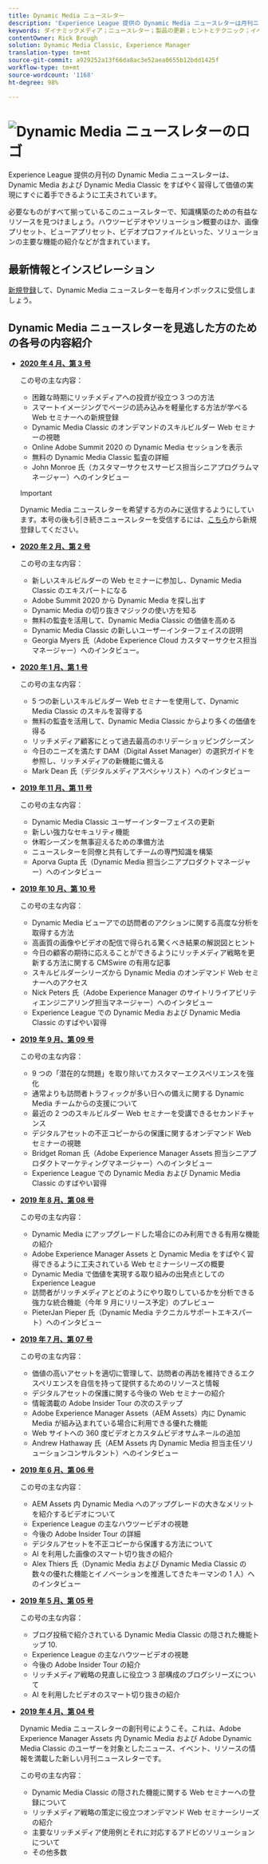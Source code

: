 ```yaml
---
title: Dynamic Media ニュースレター
description: 'Experience League 提供の Dynamic Media ニュースレターは月刊ニュースレターです。Dynamic Media および Dynamic Media Classic をすばやく習得して価値の実現にすぐに着手できるように工夫されています。必要なものがすべて揃っているこのニュースレターでは、知識構築のための有益なリソースを利用できます。ハウツービデオやソリューション概要のほか、画像プリセット、ビューアプリセット、ビデオプロファイルといった主要な機能の紹介などです。 '
keywords: ダイナミックメディア；ニュースレター；製品の更新；ヒントとテクニック；イベント；顧客の成功；ブログ；画像；ビデオ；機能；機能
contentOwner: Rick Brough
solution: Dynamic Media Classic, Experience Manager
translation-type: tm+mt
source-git-commit: a929252a13f66da8ac3e52aea0655b12bdd1425f
workflow-type: tm+mt
source-wordcount: '1168'
ht-degree: 98%

---
```



# ![Dynamic Media ニュースレターのロゴ](/help/assets/assets/dynamic-media-newsletter-logo.png)

Experience League 提供の月刊の Dynamic Media ニュースレターは、Dynamic Media および Dynamic Media Classic をすばやく習得して価値の実現にすぐに着手できるように工夫されています。

必要なものがすべて揃っているこのニュースレターで、知識構築のための有益なリソースを見つけましょう。ハウツービデオやソリューション概要のほか、画像プリセット、ビューアプリセット、ビデオプロファイルといった、ソリューションの主要な機能の紹介などが含まれています。

## 最新情報とインスピレーション

[新規登録](https://www.adobe.com/subscription/dynamic-media-newsletter.html)して、Dynamic Media ニュースレターを毎月インボックスに受信しましょう。

## Dynamic Media ニュースレターを見逃した方のための各号の内容紹介

<!-- * **[May 2020, Issue 4](https://expleague.azureedge.net/assets/aem/Experience-Insider-vol.31.html)**

    In this issue:

    * What business continuity means in uncertain times.
    * Key takeaways from the first all-digital Adobe Summit.
    * Must-watch Experience Manager breakout sessions.
    * Summit customer spotlight: Under Armour.
    * Never miss an Experience Insider webinar.
    * Public sector spotlight: The urgent need for digital enrollment.
    * Look what’s new in Experience Manager Innovation.
    * Build your Experience Manager skills *live* with the Adobe pros.
    * Connect with the Adobe Experience Manager Community.
    * Fast-track your Adobe expertise with Adobe Experience League. -->

* **[2020 年 4 月、第 3 号](https://expleague.azureedge.net/assets/dynamic-media/Dynamic_Media_Newsletter_04_2020_April.html)**

   この号の主な内容：

   * 困難な時期にリッチメディアへの投資が役立つ 3 つの方法
   * スマートイメージングでページの読み込みを軽量化する方法が学べる Web セミナーへの新規登録
   * Dynamic Media Classic のオンデマンドのスキルビルダー Web セミナーの視聴
   * Online Adobe Summit 2020 の Dynamic Media セッションを表示
   * 無料の Dynamic Media Classic 監査の詳細
   * John Monroe 氏（カスタマーサクセスサービス担当シニアプログラムマネージャー）へのインタビュー

   >[!IMPORTANT]
   >
   >Dynamic Media ニュースレターを希望する方のみに送信するようにしています。本号の後も引き続きニュースレターを受信するには、[こちら](https://nam04.safelinks.protection.outlook.com/?url=http%3A%2F%2Ft.messages.adobe.com%2Fr%2F%3Fid%3Dha6c66e%2C266d7ba%2C26edbee&amp;data=02%7C01%7Crbrough%40adobe.com%7Ce0ec0f8dde0f4eb03d9c08d7e2173fd3%7Cfa7b1b5a7b34438794aed2c178decee1%7C0%7C0%7C637226461801398160&amp;sdata=3c1oREsqy%2FeDPKC3dd4IO9dXomQ1XbokaBAYQl8obrk%3D&amp;reserved=0)から新規登録してください。

* **[2020 年 2 月、第 2 号](https://expleague.azureedge.net/assets/dynamic-media/Dynamic_Media_Newsletter_02_2020_Feb.html)**

   この号の主な内容：

   * 新しいスキルビルダーの Web セミナーに参加し、Dynamic Media Classic のエキスパートになる
   * Adobe Summit 2020 から Dynamic Media を探し出す
   * Dynamic Media の切り抜きマジックの使い方を知る
   * 無料の監査を活用して、Dynamic Media Classic の価値を高める
   * Dynamic Media Classic の新しいユーザーインターフェイスの説明
   * Georgia Myers 氏（Adobe Experience Cloud カスタマーサクセス担当マネージャー）へのインタビュー。

* **[2020 年 1 月、第 1 号](https://expleague.azureedge.net/assets/dynamic-media/Dynamic_Media_Newsletter_01_2020_Jan.html)**

   この号の主な内容：

   * 5 つの新しいスキルビルダー Web セミナーを使用して、Dynamic Media Classic のスキルを習得する
   * 無料の監査を活用して、Dynamic Media Classic からより多くの価値を得る
   * リッチメディア顧客にとって過去最高のホリデーショッピングシーズン
   * 今日のニーズを満たす DAM（Digital Asset Manager）の選択ガイドを参照し、リッチメディアの新機能に備える
   * Mark Dean 氏（デジタルメディアスペシャリスト）へのインタビュー

* **[2019 年 11 月、第 11 号](https://expleague.azureedge.net/assets/dynamic-media/Dynamic_Media_Newsletter_11_2019_Nov.html)**

   この号の主な内容：

   * Dynamic Media Classic ユーザーインターフェイスの更新
   * 新しい強力なセキュリティ機能
   * 休暇シーズンを無事迎えるための準備方法
   * ニュースレターを同僚と共有してチームの専門知識を構築
   * Aporva Gupta 氏（Dynamic Media 担当シニアプロダクトマネージャー）へのインタビュー

* **[2019 年 10 月、第 10 号](https://expleague.azureedge.net/assets/dynamic-media/Dynamic_Media_Newsletter_10_2019_Oct.html)**

   この号の主な内容：

   * Dynamic Media ビューアでの訪問者のアクションに関する高度な分析を取得する方法
   * 高画質の画像やビデオの配信で得られる驚くべき結果の解説図とヒント
   * 今日の顧客の期待に応えることができるようにリッチメディア戦略を更新する方法に関する CMSwire の有用な記事
   * スキルビルダーシリーズから Dynamic Media のオンデマンド Web セミナーへのアクセス
   * Nick Peters 氏（Adobe Experience Manager のサイトリライアビリティエンジニアリング担当マネージャー）へのインタビュー
   * Experience League での Dynamic Media および Dynamic Media Classic のすばやい習得

* **[2019 年 9 月、第 09 号](https://expleague.azureedge.net/assets/dynamic-media/Dynamic_Media_Newsletter_09_2019_Sept.html)**

   この号の主な内容：

   * 9 つの「潜在的な問題」を取り除いてカスタマーエクスペリエンスを強化
   * 通常よりも訪問者トラフィックが多い日への備えに関する Dynamic Media チームからの支援について
   * 最近の 2 つのスキルビルダー Web セミナーを受講できるセカンドチャンス
   * デジタルアセットの不正コピーからの保護に関するオンデマンド Web セミナーの視聴
   * Bridget Roman 氏（Adobe Experience Manager Assets 担当シニアプロダクトマーケティングマネージャー）へのインタビュー
   * Experience League での Dynamic Media および Dynamic Media Classic のすばやい習得


* **[2019 年 8 月、第 08 号](https://expleague.azureedge.net/assets/dynamic-media/Dynamic_Media_Newsletter_08_2019_Aug.html)**

   この号の主な内容：

   * Dynamic Media にアップグレードした場合にのみ利用できる有用な機能の紹介
   * Adobe Experience Manager Assets と Dynamic Media をすばやく習得できるように工夫されている Web セミナーシリーズの概要
   * Dynamic Media で価値を実現する取り組みの出発点としての Experience League
   * 訪問者がリッチメディアとどのようにやり取りしているかを分析できる強力な統合機能（今年 9 月にリリース予定）のプレビュー
   * PieterJan Pieper 氏（Dynamic Media テクニカルサポートエキスパート）へのインタビュー


* **[2019 年 7 月、第 07 号](https://expleague.azureedge.net/assets/dynamic-media/Dynamic_Media_Newsletter_07_2019_July.html)**

   この号の主な内容：

   * 価値の高いアセットを適切に管理して、訪問者の再訪を維持できるエクスペリエンスを自信を持って提供するためのリソースと情報
   * デジタルアセットの保護に関する今後の Web セミナーの紹介
   * 情報満載の Adobe Insider Tour の次のステップ
   * Adobe Experience Manager Assets（AEM Assets）内に Dynamic Media が組み込まれている場合に利用できる優れた機能
   * Web サイトへの 360 度ビデオとカスタムビデオサムネールの追加
   * Andrew Hathaway 氏（AEM Assets 内 Dynamic Media 担当主任ソリューションコンサルタント）へのインタビュー

* **[2019 年 6 月、第 06 号](https://expleague.azureedge.net/assets/dynamic-media/Dynamic_Media_Newsletter_06_2019_June.html)**

   この号の主な内容：

   * AEM Assets 内 Dynamic Media へのアップグレードの大きなメリットを紹介するビデオについて
   * Experience League の主なハウツービデオの視聴
   * 今後の Adobe Insider Tour の詳細
   * デジタルアセットを不正コピーから保護する方法について
   * AI を利用した画像のスマート切り抜きの紹介
   * Alex Thiers 氏（Dynamic Media および Dynamic Media Classic の数々の優れた機能とイノベーションを推進してきたキーマンの 1 人）へのインタビュー

* **[2019 年 5 月、第 05 号](https://expleague.azureedge.net/assets/dynamic-media/Dynamic_Media_Newsletter_05_2019_May.html)**

   この号の主な内容：

   * ブログ投稿で紹介されている Dynamic Media Classic の隠された機能トップ 10.
   * Experience League の主なハウツービデオの視聴
   * 今後の Adobe Insider Tour の紹介
   * リッチメディア戦略の見直しに役立つ 3 部構成のブログシリーズについて
   * AI を利用したビデオのスマート切り抜きの紹介

* **[2019 年 4 月、第 04 号](https://expleague.azureedge.net/assets/dynamic-media/Dynamic_Media_Newsletter_04_2019_April.html)**

   Dynamic Media ニュースレターの創刊号にようこそ。これは、Adobe Experience Manager Assets 内 Dynamic Media および Adobe Dynamic Media Classic のユーザーを対象としたニュース、イベント、リソースの情報を満載した新しい月刊ニュースレターです。

   この号の主な内容：
   * Dynamic Media Classic の隠された機能に関する Web セミナーへの登録について
   * リッチメディア戦略の策定に役立つオンデマンド Web セミナーシリーズの紹介
   * 主要なリッチメディア使用例とそれに対応するアドビのソリューションについて
   * その他多数